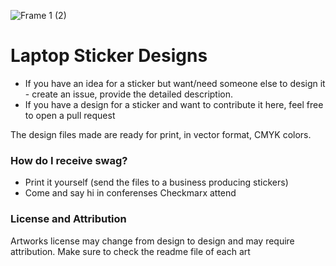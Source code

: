 ![Frame 1 (2)](https://user-images.githubusercontent.com/1287098/147248514-d75815b1-a92e-47c8-b41b-442b03286102.png)

# Laptop Sticker Designs

- If you have an idea for a sticker but want/need someone else to design it - create an issue, provide the detailed description.
- If you have a design for a sticker and want to contribute it here, feel free to open a pull request

The design files made are ready for print, in vector format, CMYK colors.


### How do I receive swag?
- Print it yourself (send the files to a business producing stickers)
- Come and say hi in conferenses Checkmarx attend


### License and Attribution
Artworks license may change from design to design and may require attribution. Make sure to check the readme file of each art
